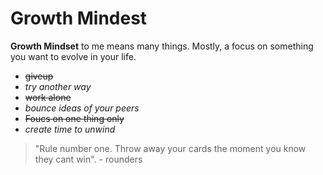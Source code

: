 # Growth Mindest
**Growth Mindset** to me means many things. Mostly, a focus on something you want to evolve in your life.
- ~~giveup~~
- *try another way*
- ~~work alone~~
- *bounce ideas of your peers*
- ~~Foucs on one thing only~~
- *create time to unwind*
> "Rule number one. Throw away your cards the moment you know they cant win". - rounders 
